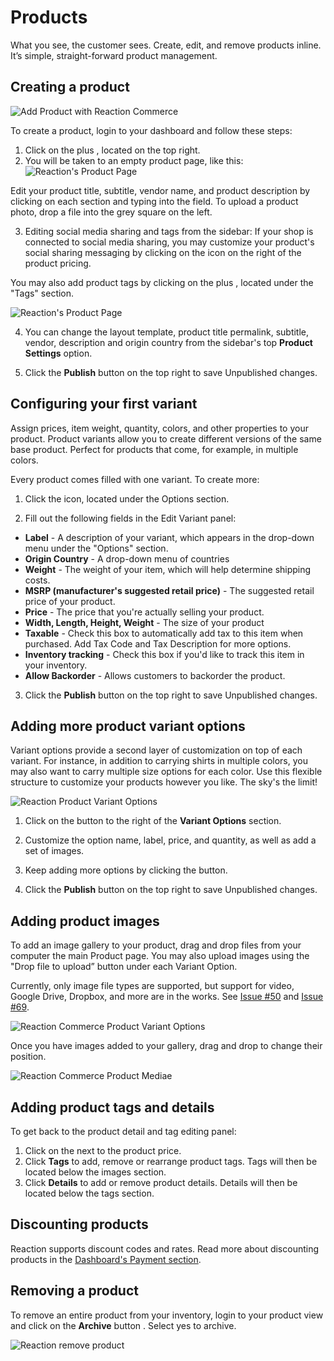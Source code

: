 # Products

What you see, the customer sees. Create, edit, and remove products inline. It’s simple, straight-forward product management.

## Creating a product

![](/assets/admin-dashboard-panel-home.png "Add Product with Reaction Commerce")

To create a product, login to your dashboard and follow these steps:

1. Click on the plus <i class="font-icon fa fa-plus"></i>, located on the top right.
2. You will be taken to an empty product page, like this:
![](/assets/admin-product-details-page.png "Reaction's Product Page")

Edit your product title, subtitle, vendor name, and product description by clicking on each section and typing into the field. To upload a product photo, drop a file into the grey square on the left.

3. Editing social media sharing and tags from the sidebar: If your shop is connected to social media sharing, you may customize your product's social sharing messaging by clicking on the <i class="font-icon fa fa-pencil"></i> icon on the right of the product pricing.

You may also add product tags by clicking on the plus <i class="font-icon fa fa-plus"></i>, located under the "Tags" section.

![](/assets/admin-product-details-tag.png "Reaction's Product Page")

4. You can change the layout template, product title permalink, subtitle, vendor, description and origin country from the sidebar's top **Product Settings** option.

5. Click the **Publish** button on the top right to save Unpublished changes.

## Configuring your first variant

Assign prices, item weight, quantity, colors, and other properties to your product. Product variants allow you to create different versions of the same base product. Perfect for products that come, for example, in multiple colors.

Every product comes filled with one variant. To create more:

1. Click the <i class="font-icon fa fa-pencil"></i> icon, located under the Options section.

2. Fill out the following fields in the Edit Variant panel:

  - **Label** - A description of your variant, which appears in the drop-down menu under the "Options" section.
  - **Origin Country** - A drop-down menu of countries
  - **Weight** - The weight of your item, which will help determine shipping costs.
  - **MSRP (manufacturer's suggested retail price)** - The suggested retail price of your product.
  - **Price** - The price that you're actually selling your product.
  - **Width, Length, Height, Weight** - The size of your product
  - **Taxable** - Check this box to automatically add tax to this item when purchased. Add Tax Code and Tax Description for more options.
  - **Inventory tracking** - Check this box if you'd like to track this item in your inventory.
  - **Allow Backorder** - Allows customers to backorder the product.

3. Click the **Publish** button on the top right to save Unpublished changes.

## Adding more product variant options

Variant options provide a second layer of customization on top of each variant. For instance, in addition to carrying shirts in multiple colors, you may also want to carry multiple size options for each color. Use this flexible structure to customize your products however you like. The sky's the limit!

![](/assets/admin-product-variant-2.png "Reaction Product Variant Options")

1. Click on the <i class="font-icon fa fa-plus"></i> button to the right of the **Variant Options** section.

2. Customize the option name, label, price, and quantity, as well as add a set of images.

3. Keep adding more options by clicking the <i class="font-icon fa fa-plus"></i> button.

4. Click the **Publish** button on the top right to save Unpublished changes.


## Adding product images

To add an image gallery to your product, drag and drop files from your computer the main Product page. You may also upload images using the "Drop file to upload” button under each Variant Option.

Currently, only image file types are supported, but support for video, Google Drive, Dropbox, and more are in the works. See [Issue #50](https://github.com/reactioncommerce/reaction/issues/50) and [Issue #69](https://github.com/reactioncommerce/reaction/issues/69).

![](/assets/admin-product-variant-options.png "Reaction Commerce Product Variant Options")

Once you have images added to your gallery, drag and drop to change their position.

![](/assets/admin-product-variant-3.png "Reaction Commerce Product Mediae")

## Adding product tags and details

To get back to the product detail and tag editing panel:

1. Click on the <i class="font-icon fa fa-pencil"></i> next to the product price.
2. Click **Tags** to add, remove or rearrange product tags. Tags will then be located below the images section.
3. Click **Details** to add or remove product details. Details will then be located below the tags section.

## Discounting products

Reaction supports discount codes and rates. Read more about discounting products in the [Dashboard's Payment section](/admin/dashboard/payments-discounts.md).

## Removing a product

To remove an entire product from your inventory, login to your product view and click on the **Archive** button <i class="rui font-icon fa fa-archive"></i>. Select yes to archive.

![](/assets/admin-product-delete.png "Reaction remove product")

